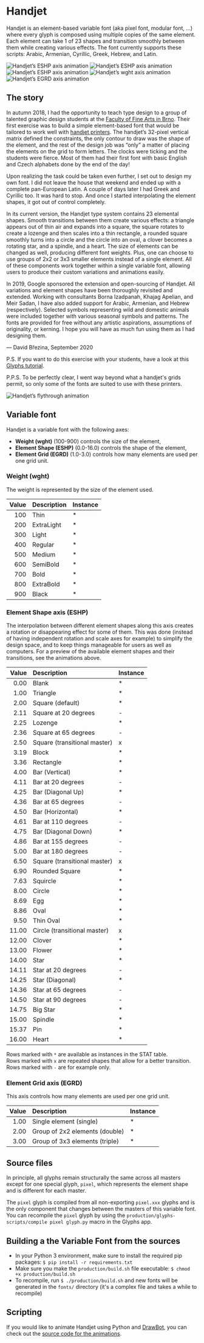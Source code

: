 # Handjet

Handjet is an element-based variable font (aka pixel font, modular font, …) where every glyph is composed using multiple copies of the same element. Each element can take 1 of 23 shapes and transition smoothly between them while creating various effects. The font currently supports these scripts: Arabic, Armenian, Cyrillic, Greek, Hebrew, and Latin.

![Handjet’s ESHP axis animation](docs/animations/Handjet-ESHP-animation_word.gif?raw=true)
![Handjet’s ESHP axis animation](docs/animations/Handjet-ESHP-animation_element.gif?raw=true)
![Handjet’s ESHP axis animation](docs/animations/Handjet-ESHP-animation_letter.gif?raw=true)
![Handjet’s wght axis animation](docs/animations/Handjet-wght-animation.gif?raw=true)
![Handjet’s EGRD axis animation](docs/animations/Handjet-EGRD-animation.gif?raw=true)


## The story

In autumn 2018, I had the opportunity to teach type design to a group of talented graphic design students at the [Faculty of Fine Arts in Brno](https://www.favu.vut.cz/en/studios/graphic-design2). Their first exercise was to build a simple element-based font that would be tailored to work well with [handjet printers](https://duckduckgo.com/?q=handjet+printer&ia=images). The handjet’s 32-pixel vertical matrix defined the constraints, the only contour to draw was the shape of the element, and the rest of the design job was “only” a matter of placing the elements on the grid to form letters. The clocks were ticking and the students were fierce. Most of them had their first font with basic English and Czech alphabets done by the end of the day!

Upon realizing the task could be taken even further, I set out to design my own font. I did not leave the house that weekend and ended up with a complete pan-European Latin. A couple of days later I had Greek and Cyrillic too. It was hard to stop. And once I started interpolating the element shapes, it got out of control completely.

In its current version, the Handjet type system contains 23 elemental shapes. Smooth transitions between them create various effects: a triangle appears out of thin air and expands into a square, the square rotates to create a lozenge and then scales into a thin rectangle, a rounded square smoothly turns into a circle and the circle into an oval, a clover becomes a rotating star, and a spindle, and a heart. The size of elements can be changed as well, producing different font weights. Plus, one can choose to use groups of 2x2 or 3x3 smaller elements instead of a single element. All of these components work together within a single variable font, allowing users to produce their custom variations and animations easily.

In 2019, Google sponsored the extension and open-sourcing of Handjet. All variations and element shapes have been thoroughly revisited and extended. Working with consultants Borna Izadpanah, Khajag Apelian, and Meir Sadan, I have also added support for Arabic, Armenian, and Hebrew (respectively). Selected symbols representing wild and domestic animals were included together with various seasonal symbols and patterns. The fonts are provided for free without any artistic aspirations, assumptions of originality, or kerning. I hope you will have as much fun using them as I had designing them.

— David Březina, September 2020

P.S. If you want to do this exercise with your students, have a look at this [Glyphs tutorial](https://glyphsapp.com/tutorials/pixelfont).

P.P.S. To be perfectly clear, I went way beyond what a handjet's grids permit, so only some of the fonts are suited to use with these printers.

![Handjet’s flythrough animation](docs/animations/Handjet-flythrough.gif?raw=true)

## Variable font

Handjet is a variable font with the following axes:

- **Weight (wght)** (100-900) controls the size of the element,
- **Element Shape (ESHP)** (0.0-16.0) controls the shape of the element,
- **Element Grid (EGRD)** (1.0-3.0) controls how many elements are used per one grid unit.

### Weight (wght)

The weight is represented by the size of the element used.

| Value | Description | Instance |
|---:|:---|:---|
| 100 | Thin | * |
| 200 | ExtraLight | * |
| 300 | Light | * |
| 400 | Regular | * |
| 500 | Medium | * |
| 600 | SemiBold | * |
| 700 | Bold | * |
| 800 | ExtraBold | * |
| 900 | Black | * |

### Element Shape axis (ESHP)

The interpolation between different element shapes along this axis creates a rotation or disappearing effect for some of them. This was done (instead of having independent rotation and scale axes for example) to simplify the design space, and to keep things manageable for users as well as computers. For a preview of the available element shapes and their transitions, see the animations above.

| Value | Description | Instance |
|---:|:---|:---|
| 0.00 | Blank | * |
| 1.00 | Triangle | * |
| 2.00 | Square (default) | * |
| 2.11 | Square at 20 degrees | - |
| 2.25 | Lozenge | * |
| 2.36 | Square at 65 degrees | - |
| 2.50 | Square (transitional master) | x |
| 3.19 | Block | * |
| 3.36 | Rectangle | * |
| 4.00 | Bar (Vertical) | * |
| 4.11 | Bar at 20 degrees | - |
| 4.25 | Bar (Diagonal Up) | * |
| 4.36 | Bar at 65 degrees | - |
| 4.50 | Bar (Horizontal) | * |
| 4.61 | Bar at 110 degrees | - |
| 4.75 | Bar (Diagonal Down) | * |
| 4.86 | Bar at 155 degrees | - |
| 5.00 | Bar at 180 degrees | - |
| 6.50 | Square (transitional master) | x |
| 6.90 | Rounded Square | * |
| 7.63 | Squircle | * |
| 8.00 | Circle | * |
| 8.69 | Egg | * |
| 8.86 | Oval | * |
| 9.50 | Thin Oval | * |
| 11.00 | Circle (transitional master) | x |
| 12.00 | Clover | * |
| 13.00 | Flower | * |
| 14.00 | Star | * |
| 14.11 | Star at 20 degrees | - |
| 14.25 | Star (Diagonal) | * |
| 14.36 | Star at 65 degrees | - |
| 14.50 | Star at 90 degrees | - |
| 14.75 | Big Star | * |
| 15.00 | Spindle | * |
| 15.37 | Pin | * |
| 16.00 | Heart | * |

Rows marked with `*` are available as instances in the STAT table.  
Rows marked with `x` are repeated shapes that allow for a better transition.  
Rows marked with `-` are for example only.

### Element Grid axis (EGRD)

This axis controls how many elements are used per one grid unit.

| Value | Description | Instance |
|---:|:---|:---|
| 1.00 | Single element (single) | * |
| 2.00 | Group of 2x2 elements (double) | * |
| 3.00 | Group of 3x3 elements (triple) | * |

## Source files

In principle, all glyphs remain structurally the same across all masters except for one special glyph, `pixel`, which represents the element shape and is different for each master.

The `pixel` glyph is compiled from all non-exporting `pixel.xxx` glyphs and is the only component that changes between the masters of this variable font. You can recompile the `pixel` glyph by using the `production/glyphs-scripts/compile pixel glyph.py` macro in the Glyphs app.

## Building a the Variable Font from the sources

- In your Python 3 environment, make sure to install the required pip packages: `$ pip install -r requirements.txt`
- Make sure you make the `production/build.sh` file executable: `$ chmod +x production/build.sh`
- To recompile, run `$ ./production/build.sh` and new fonts will be generated in the `fonts/` directory (it's a complex file and takes a while to recompile)

## Scripting

If you would like to animate Handjet using Python and [DrawBot](http://drawbot.com), you can check out the [source code for the animations](tools/drawbot-scripts/).
